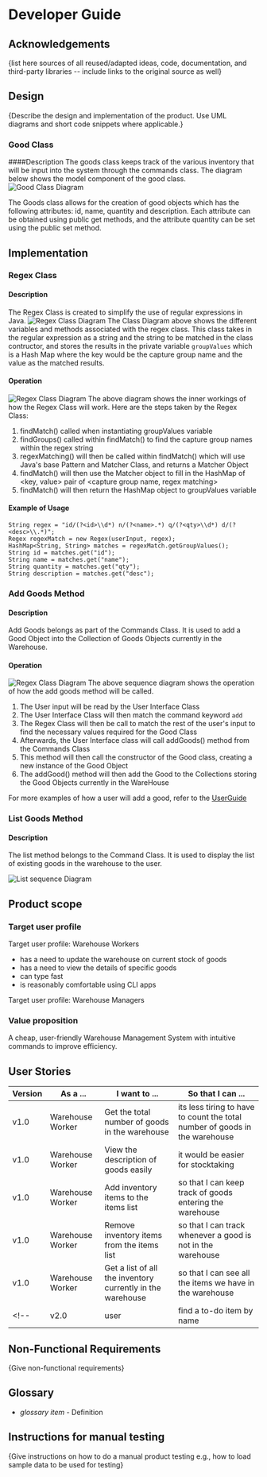 # Developer Guide

## Acknowledgements

{list here sources of all reused/adapted ideas, code, documentation, and third-party libraries -- include links to the original source as well}

## Design
{Describe the design and implementation of the product. Use UML diagrams and short code snippets where applicable.}
### Good Class
####Description
The goods class keeps track of the various inventory that will be input into the system through the commands class.
The diagram below shows the model component of the good class.
![Good Class Diagram](http://www.plantuml.com/plantuml/proxy?cache=no&src=https://raw.githubusercontent.com/AY2122S2-CS2113T-T09-4/tp/master/docs/diagrams/Good.puml)

The Goods class allows for the creation of good objects which has the following attributes: id, name, quantity and 
description. Each attribute can be obtained using public get methods, and the attribute quantity can be set using the public set method.


## Implementation
### Regex Class
#### Description
The Regex Class is created to simplify the use of regular expressions in Java.
![Regex Class Diagram](http://www.plantuml.com/plantuml/proxy?cache=no&src=https://raw.githubusercontent.com/AY2122S2-CS2113T-T09-4/tp/master/docs/diagrams/Regex.puml)
The Class Diagram above shows the different variables and methods associated with the regex class.
This class takes in the regular expression as a string and the string to be matched in the class contructor, and stores the results
in the private variable `groupValues` which is a Hash Map where the key would be the capture group name and the value as the matched results.

#### Operation
![Regex Class Diagram](http://www.plantuml.com/plantuml/proxy?cache=no&src=https://raw.githubusercontent.com/AY2122S2-CS2113T-T09-4/tp/master/docs/diagrams/RegexMatching.puml)
The above diagram shows the inner workings of how the Regex Class will work. Here are the steps taken by the Regex Class:
1. findMatch() called when instantiating groupValues variable
2. findGroups() called within findMatch() to find the capture group names within the regex string
3. regexMatching() will then be called within findMatch() which will use Java's base Pattern and Matcher Class, and returns a Matcher Object
4. findMatch() will then use the Matcher object to fill in the HashMap of <key, value> pair of <capture group name, regex matching>
5. findMatch() will then return the HashMap object to groupValues variable

#### Example of Usage
```
String regex = "id/(?<id>\\d*) n/(?<name>.*) q/(?<qty>\\d*) d/(?<desc>\\.*)";
Regex regexMatch = new Regex(userInput, regex);
HashMap<String, String> matches = regexMatch.getGroupValues();
String id = matches.get("id");
String name = matches.get("name");
String quantity = matches.get("qty");
String description = matches.get("desc");
```

### Add Goods Method
#### Description
Add Goods belongs as part of the Commands Class. It is used to add a Good Object into the Collection of Goods Objects currently in the Warehouse.

#### Operation
![Regex Class Diagram](http://www.plantuml.com/plantuml/proxy?cache=no&src=https://raw.githubusercontent.com/AY2122S2-CS2113T-T09-4/tp/master/docs/diagrams/Regex.puml)
The above sequence diagram shows the operation of how the add goods method will be called. 
1. The User input will be read by the User Interface Class
2. The User Interface Class will then match the command keyword `add`
3. The Regex Class will then be call to match the rest of the user's input to find the necessary values required for the Good Class
4. Afterwards, the User Interface class will call addGoods() method from the Commands Class
5. This method will then call the constructor of the Good class, creating a new instance of the Good Object
6. The addGood() method will then add the Good to the Collections storing the Good Objects currently in the WareHouse

For more examples of how a user will add a good, refer to the [UserGuide](/UserGuide.md)

### List Goods Method
#### Description
The list method belongs to the Command Class. It is used to display the list of existing goods in the warehouse to the
user.

![List sequence Diagram](http://www.plantuml.com/plantuml/proxy?cache=no&src=https://raw.githubusercontent.com/AY2122S2-CS2113T-T09-4/tp/master/docs/diagrams/List.puml)


## Product scope
### Target user profile

Target user profile: Warehouse Workers
* has a need to update the warehouse on current stock of goods
* has a need to view the details of specific goods
* can type fast
* is reasonably comfortable using CLI apps

Target user profile: Warehouse Managers



### Value proposition

A cheap, user-friendly Warehouse Management System with intuitive commands to improve efficiency.

## User Stories

|Version| As a ... | I want to ... | So that I can ...|
|--------|----------|---------------|------------------|
|v1.0|Warehouse Worker|Get the total number of goods in the warehouse|its less tiring to have to count the total number of goods in the warehouse|
|v1.0|Warehouse Worker|View the description of goods easily|it would be easier for stocktaking|
|v1.0|Warehouse Worker|Add inventory items to the items list|so that I can keep track of goods entering the warehouse|
|v1.0|Warehouse Worker|Remove inventory items from the items list|so that I can track whenever a good is not in the warehouse|
|v1.0|Warehouse Worker|Get a list of all the inventory currently in the warehouse|so that I can see all the items we have in the warehouse|
<!-- |v2.0|user|find a to-do item by name|locate a to-do without having to go through the entire list| -->

## Non-Functional Requirements

{Give non-functional requirements}

## Glossary

* *glossary item* - Definition

## Instructions for manual testing

{Give instructions on how to do a manual product testing e.g., how to load sample data to be used for testing}
